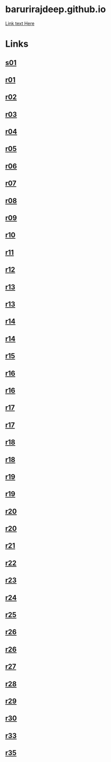 # barurirajdeep.github.io

[Link text Here](01/index.html)


# Links
## [s01](s01/index.html)


## [r01](r01/index.html)
## [r02](r02/index.html)
## [r03](r03/index.html)

## [r04](r04/index.html)
## [r05](r05/index.html)
## [r06](r06/index.html)
## [r07](r07/index.html)
## [r08](r08/index.html)
## [r09](r09/index.html)
## [r10](r10/index.html)
## [r11](r11/index.html)
## [r12](r12/index.html)
## [r13](r13/dist/index.html)
## [r13](r13/src2/index.html)
## [r14](r14/dist/index.html)
## [r14](r14/src2/index.html)
## [r15](r15/dist/index.html)

## [r16](r16/dist/index.html)
## [r16](r16/src2/index.html)

## [r17](r17/dist/index.html)
## [r17](r17/src2/index.html)


## [r18](r17/dist/index.html)
## [r18](r17/src2/index.html)

## [r19](r19/dist/index.html)
## [r19](r19/src2/index.html)


## [r20](r20/dist/index.html)
## [r20](r20/src2/index.html)


## [r21](r21/index.html)

## [r22](r22/index.html)


## [r23](r23/index.html)

## [r24](r24/index.html)

## [r25](r25/srt-resume.html)

## [r26](r26/index.html)

## [r26](r26/demo.html)

## [r27](r27/index.html)

## [r28](r28/index.html)



## [r29](r29/index.html)
## [r30](r30/index.html)

## [r33](r33/index.html)

## [r35](r35/index.html)

